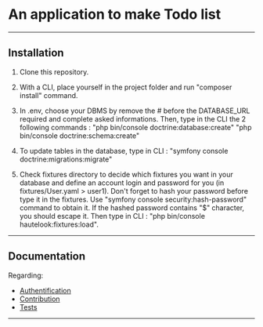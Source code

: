 # An application to make Todo list

---

## Installation

1. Clone this repository.

2. With a CLI, place yourself in the project folder and run "composer install" command.

3. In .env, choose your DBMS by remove the # before the DATABASE_URL required and complete asked informations. Then, type in the CLI the 2 following commands :
    "php bin/console doctrine:database:create"
    "php bin/console doctrine:schema:create"

4. To update tables in the database, type in CLI :
    "symfony console doctrine:migrations:migrate"

5. Check fixtures directory to decide which fixtures you want in your database and define an account login and password for you (in fixtures/User.yaml > user1).
    Don't forget to hash your password before type it in the fixtures. Use "symfony console security:hash-password" command to obtain it. If the hashed password contains "\$" character, you should escape it.
    Then type in CLI : "php bin/console hautelook:fixtures:load".

---

## Documentation

Regarding:

- [Authentification](./docs/authentification.md)
- [Contribution](./docs/contribution.md)
- [Tests](./docs/tests.md)

---
